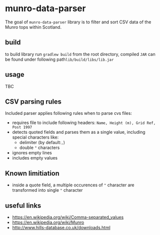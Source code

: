 # munro-data-parser

The goal of `munro-data-parser` library is to filter and sort CSV data of the Munro tops within Scotland.

## build
to build library run `gradlew build` from the root directory, compiled `JAR` can be found under following path`lib/build/libs/lib.jar`

## usage
TBC

## CSV parsing rules
Included parser applies following rules when to parse cvs files:
- requires file to include following headers: `Name, Height (m), Grid Ref, Post 1997`
- detects quoted fields and parses them as a single value, including special characters like:
    -  delimiter (by default:`,`)
    -  double `"` characters
- ignores empty lines
- includes empty values


## Known limitiation

- inside a quote field, a multiple occurences of `"` character are transformed into single `"` character

## useful links
- https://en.wikipedia.org/wiki/Comma-separated_values
- https://en.wikipedia.org/wiki/Munro
- http://www.hills-database.co.uk/downloads.html